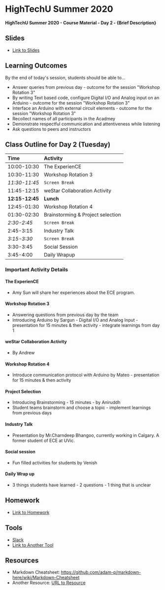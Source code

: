 # HighTechU Summer 2020

**HighTechU Summer 2020 - Course Material - Day 2 - {Brief Description}**

## Slides

* [Link to Slides](Link)

## Learning Outcomes
By the end of today's session, students should be able to...
* Answer queries from previous day - outcome for the session "Workshop Rotation 3"
* By writing Text based code, configure Digital I/O and Analog input on an Arduino - outcome for the session "Workshop Rotation 3"
* Interface an Arduino with external circuit elements - outcome for the session "Workshop Rotation 3"
* Recollect names of all participants in the Acadmey
* Demonstrate respectful communication and attentiveness while listening
* Ask questions to peers and instructors 

## Class Outline for Day 2 (Tuesday)

|Time|Activity|
|:---|:---|
|10:00-10:30| The ExperienCE|
|10:30-11:30| Workshop Rotation 3| 
|*11:30-11:45*|`Screen Break`|
|11:45-12:15| weStar Collaboration Activity|
|**12:15-12:45**|**Lunch**|
|12:45-01:30| Workshop Rotation 4|
|01:30-02:30|Brainstorming & Project selection|
|*2:30-2:45*|`Screen Break`|
|2:45-3:15| Industry Talk|
|*3:15-3:30*|`Screen Break`|
|3:30-3:45|Social Session|
|3:45-4:00|Daily Wrapup|

### Important Activity Details

#### The ExperienCE
* Amy Sun will share her experiences about the ECE program.

#### Workshop Rotation 3
* Answering questions from previous day by the team
* Introducing Arduino by Sargun - Digital I/O and Analog Input - presentation for 15 minutes & then activity - integrate learnings from day 1

#### weStar Collaboration Activity
* By Andrew

#### Workshop Rotation 4
* Introduce communication protocol with Arduino by Mateo - presentation for 15 minutes & then activity

#### Project Selection
* Introducing Brainstorming - 15 minutes - by Aniruddh 
* Student teams brainstorm and choose a topic - implement learnings from previous days

#### Industry Talk
* Presentation by Mr.Charndeep Bhangoo, currently working in Calgary. A former student of ECE at UVic.

#### Social session 
* Fun filled activities for students by Venish

#### Daily Wrap up
* 3 things students have learned - 2 questions - 1 thing that is unclear

## Homework

* [Link to Homework](Link)

## Tools

* [Slack](https://slack.com/)
* [Link to Another Tool](Link)

## Resources

* Markdown Cheatsheet: https://github.com/adam-p/markdown-here/wiki/Markdown-Cheatsheet
* Another Resource: [URL to Resource](link)
